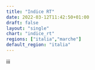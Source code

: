 ```yaml
---
title: "Indice RT"
date: 2022-03-12T11:42:50+01:00
draft: false
layout: "single"
chart: "indice_rt"
regions: ["italia","marche"]
default_region: "italia"
---
```

iii